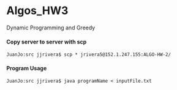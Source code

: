 # Algos_HW3

Dynamic Programming and Greedy


#### Copy server to server with scp

```
JuanJo:src jjrivera$ scp * jrivera5@152.1.247.155:ALGO-HW-2/

```
#### Program Usage

```
JuanJo:src jjrivera$ java programName < inputFile.txt

```
